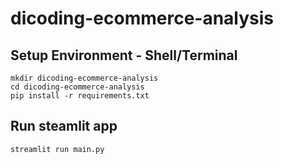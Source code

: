 # dicoding-ecommerce-analysis

## Setup Environment - Shell/Terminal
```
mkdir dicoding-ecommerce-analysis
cd dicoding-ecommerce-analysis
pip install -r requirements.txt
```
## Run steamlit app
```
streamlit run main.py
```
